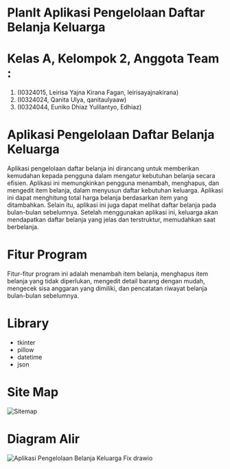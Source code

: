 # PlanIt Aplikasi Pengelolaan Daftar Belanja Keluarga
# Kelas A, Kelompok 2, Anggota Team : 
1. (I0324015, Leirisa Yajna Kirana Fagan, leirisayajnakirana) 
2. (I0324024, Qanita Ulya, qanitaulyaaw) 
3. (I0324044, Euniko Dhiaz Yulilantyo, Edhiaz) 

# Aplikasi Pengelolaan Daftar Belanja Keluarga
Aplikasi pengelolaan daftar belanja ini dirancang untuk memberikan kemudahan kepada pengguna dalam mengatur kebutuhan belanja secara efisien. Aplikasi ini memungkinkan pengguna menambah, menghapus, dan mengedit item belanja, dalam menyusun daftar kebutuhan keluarga. Aplikasi ini dapat menghitung total harga belanja berdasarkan item yang ditambahkan. Selain itu, aplikasi ini juga dapat melihat daftar belanja pada bulan-bulan sebelumnya. Setelah menggunakan aplikasi ini, keluarga akan mendapatkan daftar belanja yang jelas dan terstruktur, memudahkan saat berbelanja.

# Fitur Program
Fitur-fitur program ini adalah menambah item belanja, menghapus item belanja yang tidak diperlukan, mengedit detail barang dengan mudah, mengecek sisa anggaran yang dimiliki, dan pencatatan riwayat belanja bulan-bulan sebelumnya.

# Library
- tkinter
- pillow
- datetime
- json

# Site Map
![Sitemap](https://github.com/user-attachments/assets/601964ef-e40a-4852-9db9-529f0038b696)

# Diagram Alir
![Aplikasi Pengelolaan Belanja Keluarga Fix drawio](https://github.com/user-attachments/assets/883766bf-1702-414f-9273-e05d12b0fd5d)

